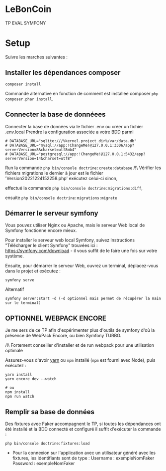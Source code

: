 # LeBonCoin
TP EVAL SYMFONY

# Setup
Suivre les marches suivantes : 

## Installer les dépendances composer ##

```
composer install
```

Commande alternative en fonction de comment est installée composer `php composer.phar install`.

## Connecter la base de donnéees ##

Connecter la base de données via le fichier .env ou créer un fichier .env.local
Prendre la configuration associée a votre BDD parmi

```
# DATABASE_URL="sqlite:///%kernel.project_dir%/var/data.db"
# DATABASE_URL="mysql://app:!ChangeMe!@127.0.0.1:3306/app?serverVersion=8&charset=utf8mb4"
# DATABASE_URL="postgresql://app:!ChangeMe!@127.0.0.1:5432/app?serverVersion=14&charset=utf8"
```

Run la commande `php bin/console doctrine:create:database`
/!\ Vérifier les fichiers migrations le dernier à jour est le fichier 'Version20221224152258.php' exécutez celui-ci sinon,

effectué la commande `php bin/console doctrine:migrations:diff`,

ensuite `php bin/console doctrine:migrations:migrate`

## Démarrer le serveur symfony ##

Vous pouvez utiliser Nginx ou Apache, mais le serveur Web local de Symfony
fonctionne encore mieux.

Pour installer le serveur web local Symfony, suivez
Instructions "Télécharger le client Symfony" trouvées
ici : https://symfony.com/download - il vous suffit de le faire
une fois sur votre système.

Ensuite, pour démarrer le serveur Web, ouvrez un terminal, déplacez-vous dans le
projet et exécutez :

```
symfony serve
```

Alternatif
```
symfony server:start -d (-d optionnel mais permet de récupérer la main sur le terminal)
```

## OPTIONNEL WEBPACK ENCORE ##

Je me sers de ce TP afin d'expérimenter plus d'outils de symfony d'où la présence de WebPack Encore, ou bien Symfony TURBO.

/!\ Fortement conseiller d'installer et de run webpack pour une utilisation optimale

Assurez-vous d'avoir [yarn](https://yarnpkg.com/lang/en/)
ou `npm` installé (`npm` est fourni avec Node), puis exécutez :

```
yarn install
yarn encore dev --watch

# ou
npm install
npm run watch
```

## Remplir sa base de données ## 

Des fixtures avec Faker accompagnent le TP, si toutes les dépendances ont été installé et la BDD connecté et configuré il suffit d'exécuter la commande : 

```
php bin/console doctrine:fixtures:load
```

- Pour la connexion sur l'application avec un utilisateur généré avec les fixtures, les identifiants sont de type :
Username : exempleNomFaker
Password : exempleNomFaker
